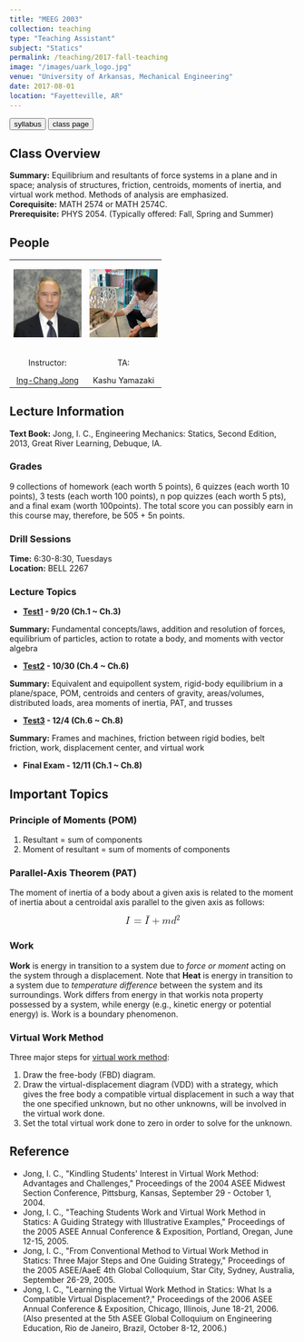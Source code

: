 ```yaml
---
title: "MEEG 2003"
collection: teaching
type: "Teaching Assistant"
subject: "Statics"
permalink: /teaching/2017-fall-teaching
image: "/images/uark_logo.jpg" 
venue: "University of Arkansas, Mechanical Engineering"
date: 2017-08-01
location: "Fayetteville, AR"
---
```


<button class="btn btn-round btn-sm btn-ghost-blue" onclick="location.href='/files/meeg2003_syllabus.pdf'">syllabus</button>
<button class="btn btn-round btn-sm btn-ghost-blue" onclick="location.href='https://icjong.hosted.uark.edu/'">class page</button>

## Class Overview
<b>Summary:</b> Equilibrium and resultants of force systems in a plane and in space; analysis of structures, friction, centroids, moments of inertia, and virtual work method. Methods of analysis are emphasized.<br>
<b>Corequisite:</b> MATH 2574 or MATH 2574C.<br> 
<b>Prerequisite:</b> PHYS 2054. (Typically offered: Fall, Spring and Summer)

## People
<table style="width:100%;border:0px;border-spacing:0px;border-collapse:collapse;margin-right:auto;">
  <tbody>
    <tr>
      <td style="vertical-align:middle">
        <p align="center"><img src="/images/icj070128s.jpg" width="120"/></p>
      </td>
      <td style="vertical-align:middle">
        <p align="center"><img src="/images/prof.jpg" width="120"/></p>
      </td>
    </tr>
    <tr>
      <td style="horizontal-align:middle">
        <center><p>Instructor: </p><a href="https://icjong.hosted.uark.edu/">Ing-Chang Jong</a></center>
      </td>
      <td style="horizontal-align:middle">
        <center><p>TA: </p><a>Kashu Yamazaki</a></center>
      </td>
    </tr>
  </tbody>
</table>
  
## Lecture Information
<b>Text Book:</b> Jong, I. C., Engineering Mechanics: Statics, Second Edition, 2013, Great River Learning, Debuque, IA. 

### Grades
9 collections of homework (each worth 5 points), 6 quizzes (each worth 10 points), 3 tests (each worth 100 points), n pop quizzes (each worth 5 pts), and a final exam (worth 100points). The total score you can possibly earn in this course may, therefore, be 505 + 5n points.

### Drill Sessions
<b>Time:</b> 6:30-8:30, Tuesdays<br>
<b>Location:</b> BELL 2267

### Lecture Topics
- <b>[**Test1**](https://icjong.hosted.uark.edu/2003/2003t1.063w.pdf) - 9/20 (Ch.1 ~ Ch.3)</b><br> 

<b>Summary:</b> Fundamental concepts/laws, addition and resolution of forces, equilibrium of particles, action to rotate a body, and moments with vector algebra
- <b>[**Test2**](https://icjong.hosted.uark.edu/2003/2003t2w.073.pdf) - 10/30 (Ch.4 ~ Ch.6)</b><br> 

<b>Summary:</b> Equivalent and equipollent system, rigid-body equilibrium in a plane/space, POM, centroids and centers of gravity, areas/volumes, distributed loads, area moments of inertia, PAT, and trusses  
- <b>[**Test3**](https://icjong.hosted.uark.edu/2003/2003t3.073w.pdf) - 12/4 (Ch.6 ~ Ch.8)</b><br> 

<b>Summary:</b> Frames and machines, friction between rigid bodies, belt friction, work, displacement center, and virtual work
- <b>Final Exam - 12/11 (Ch.1 ~ Ch.8)</b>

## Important Topics
### Principle of Moments (POM)
1. Resultant = sum of components
2. Moment of resultant = sum of moments of components

### Parallel-Axis Theorem (PAT)
The moment of inertia of a body about a given axis is related to the moment of inertia about a centroidal axis parallel to the given axis as follows:

<p align="center"><img src="images/pat.gif"/></p>

### Work
**Work** is energy in transition to a system due to *force or moment* acting on the system through a displacement. Note that **Heat** is energy in transition to a system due to *temperature difference* between the system and its surroundings. Work differs from energy in that workis nota property possessed by a system, while energy (e.g., kinetic energy or potential energy) is. Work is a boundary phenomenon.

### Virtual Work Method

Three major steps for [virtual work method](https://icjong.hosted.uark.edu/docu/05Portland.ppt.pdf):
1. Draw the free-body (FBD) diagram. 
2. Draw the virtual-displacement diagram (VDD) with a strategy, which gives the free body a compatible virtual displacement in such a way that the one specified unknown, but no other unknowns, will be involved in the virtual work done.
3. Set the total virtual work done to zero in order to solve for the unknown.

## Reference
- Jong, I. C., "Kindling Students' Interest in Virtual Work Method: Advantages and Challenges," Proceedings of the 2004 ASEE Midwest Section Conference, Pittsburg, Kansas, September 29 - October 1, 2004.
- Jong, I. C., "Teaching Students Work and Virtual Work Method in Statics: A Guiding Strategy with Illustrative Examples," Proceedings of the 2005 ASEE Annual Conference & Exposition, Portland, Oregan, June 12-15, 2005.
- Jong, I. C., "From Conventional Method to Virtual Work Method in Statics: Three Major Steps and One Guiding Strategy," Proceedings of the 2005 ASEE/AaeE 4th Global Colloquium, Star City, Sydney, Australia, September 26-29, 2005.
- Jong, I. C., "Learning the Virtual Work Method in Statics: What Is a Compatible Virtual Displacement?," Proceedings of the 2006 ASEE Annual Conference & Exposition, Chicago, Illinois, June 18-21, 2006. (Also presented at the 5th ASEE Global Colloquium on Engineering Education, Rio de Janeiro, Brazil, October 8-12, 2006.)
